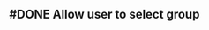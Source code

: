 ## #DONE Allow user to select group
<!-- #task group:"Ungrouped Tasks" story-id:Add-a-task order:-150 -->
<!-- created:2023-09-18T03:41:09.415Z task-id:FKGeC -->
